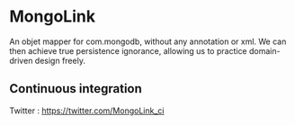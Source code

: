 MongoLink
========

An objet mapper for com.mongodb, without any annotation or xml. We can then achieve true persistence ignorance, allowing us to practice domain-driven design freely.

Continuous integration
---------------------
Twitter : https://twitter.com/MongoLink_ci